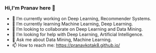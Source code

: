 ### Hi,I'm Pranav here 👋


- 🔭 I’m currently working on Deep Learning, Recommender Systems.
- 🌱 I’m currently learning Machine Learning, Deep Learning.
- 👯 I’m looking to collaborate on Deep Learning and Data Mining.
- 🤔 I’m looking for help with Deep Learning, Artificial Intelligence.
- 💬 Ask me about Data Mining, Machine Learning.
- 📫 How to reach me: https://pranavkotak8.github.io/

